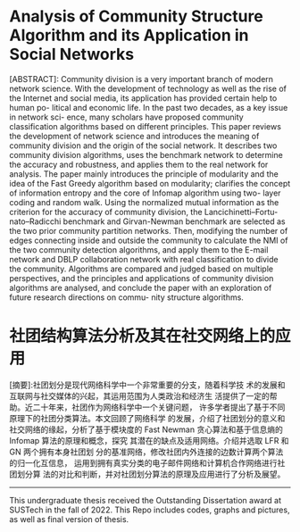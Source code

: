 # Analysis of Community Structure Algorithm and its Application in Social Networks

[ABSTRACT]: Community division is a very important branch of modern network science. With the development of technology as well as the rise of the Internet and social media, its application has provided certain help to human po- litical and economic life. In the past two decades, as a key issue in network sci- ence, many scholars have proposed community classification algorithms based on different principles. This paper reviews the development of network science and introduces the meaning of community division and the origin of the social network. It describes two community division algorithms, uses the benchmark network to determine the accuracy and robustness, and applies them to the real network for analysis. The paper mainly introduces the principle of modularity and the idea of the Fast Greedy algorithm based on modularity; clarifies the concept of information entropy and the core of Infomap algorithm using two- layer coding and random walk. Using the normalized mutual information as the criterion for the accuracy of community division, the Lancichinetti–Fortu- nato–Radicchi benchmark and Girvan-Newman benchmark are selected as the two prior community partition networks. Then, modifying the number of edges connecting inside and outside the community to calculate the NMI of the two community detection algorithms, and apply them to the E-mail network and DBLP collaboration network with real classification to divide the community. Algorithms are compared and judged based on multiple perspectives, and the principles and applications of community division algorithms are analysed, and conclude the paper with an exploration of future research directions on commu- nity structure algorithms.

# 社团结构算法分析及其在社交网络上的应用

[摘要]:社团划分是现代网络科学中一个非常重要的分支，随着科学技 术的发展和互联网与社交媒体的兴起，其运用范围为人类政治和经济生 活提供了一定的帮助。近二十年来，社团作为网络科学中一个关键问题， 许多学者提出了基于不同原理下的社团分类算法。本文回顾了网络科学 的发展，介绍了社团划分的意义和社交网络的缘起，分析了基于模块度的 Fast Newman 贪心算法和基于信息熵的 Infomap 算法的原理和概念，探究 其潜在的缺点及适用网络。介绍并选取 LFR 和 GN 两个拥有本身社团划 分的基准网络，修改社团内外连接的边数计算两个算法的归一化互信息， 运用到拥有真实分类的电子邮件网络和计算机合作网络进行社团划分算 法的对比和判断，并对社团划分算法的原理及应用进行了分析及展望。

---

This undergraduate thesis received the Outstanding Dissertation award at SUSTech in the fall of 2022.
This Repo includes codes, graphs and pictures, as well as final version of thesis.
